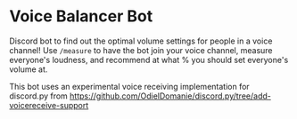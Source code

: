 # Voice Balancer Bot

Discord bot to find out the optimal volume settings for people in a voice channel!
Use `/measure` to have the bot join your voice channel, measure everyone's loudness, and recommend at what % you should set everyone's volume at.

This bot uses an experimental voice receiving implementation for discord.py from https://github.com/OdielDomanie/discord.py/tree/add-voicereceive-support
